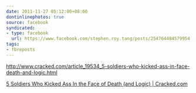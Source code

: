 ```yaml
---
date: 2011-11-27 05:12:00+08:00
dontinlinephotos: true
source: facebook
syndicated:
- type: facebook
  url: https://www.facebook.com/stephen.roy.tang/posts/254764484579954
tags:
- fbreposts
---
```


http://www.cracked.com/article_19534_5-soldiers-who-kicked-ass-in-face-death-and-logic.html

[5 Soldiers Who Kicked Ass In the Face of Death (and Logic) | Cracked.com](http://www.cracked.com/article_19534_5-soldiers-who-kicked-ass-in-face-death-and-logic.html)